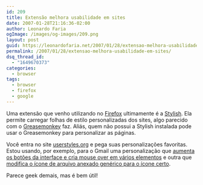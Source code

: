 ```yaml
---
id: 209
title: Extensão melhora usabilidade em sites
date: 2007-01-28T21:16:36-02:00
author: Leonardo Faria
ogImage: /images/og-images/209.png
layout: post
guid: https://leonardofaria.net/2007/01/28/extensao-melhora-usabilidade-em-sites/
permalink: /2007/01/28/extensao-melhora-usabilidade-em-sites/
dsq_thread_id:
  - "1649670373"
categories:
  - browser
tags:
  - browser
  - firefox
  - google
---
```

Uma extensão que venho utilizando no [Firefox](http://pagead2.googlesyndication.com/pagead/iclk?sa=l&num=0&client=ca-ref-pub-6265317430549220&adurl=http://tools.google.com/firefox/toolbar/bundle/intl/pt-BR/%3Fai%3DBFpF7DBG9RbKYBIvuqgLS9tDTA9Ge8hfJ4pacAsWNtwEAEAEgp8SXBFCS0I6PB2DNgICA_AKYAdmRBqABtZXI_QOyARFsZW9uYXJkb2ZhcmlhLm5ldMgBAtoBGWh0dHA6Ly9sZW9uYXJkb2ZhcmlhLm5ldC-AAgGoAwM&ai=Bq0j3DBG9RbKYBIvuqgLS9tDTA9Ge8hfJ4pacAsWNtwEAEAEgp8SXBFCjn-P7-f____8BYM2AgID8ApgB2ZEGoAG1lcj9A7IBEWxlb25hcmRvZmFyaWEubmV0yAEC2gEZaHR0cDovL2xlb25hcmRvZmFyaWEubmV0L4ACAagDAw) ultimamente é a [Stylish](http://userstyles.org/stylish). Ela permite carregar folhas de estilo personalizadas dos sites, algo parecido com o [Greasemonkey](http://greasemonkey.mozdev.org/) faz. Aliás, quem não possui a Stylish instalada pode usar o Greasemonkey para personalizar as páginas.

Você entra no site [userstyles.org](http://userstyles.org/) e pega suas personalizações favoritas. Estou usando, por exemplo, para o Gmail uma personalização que [aumenta os botões da interface e cria mouse over em vários elementos](http://userstyles.org/style/show/1478) e outra que [modifica o ícone de arquivo anexado genérico para o ícone certo](http://userstyles.org/style/show/226). 

Parece geek demais, mas é bem útil!
